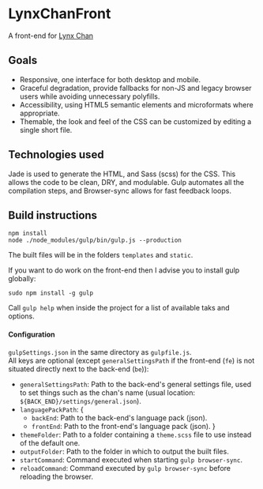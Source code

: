 # LynxChanFront
A front-end for [Lynx Chan](https://gitlab.com/mrseth/LynxChan)

## Goals

* Responsive, one interface for both desktop and mobile.
* Graceful degradation, provide fallbacks for non-JS and legacy browser users while avoiding unnecessary polyfills.
* Accessibility, using HTML5 semantic elements and microformats where appropriate.
* Themable, the look and feel of the CSS can be customized by editing a single short file.

## Technologies used

Jade is used to generate the HTML, and Sass (scss) for the CSS. This allows the code to be clean, DRY, and modulable.
Gulp automates all the compilation steps, and Browser-sync allows for fast feedback loops.

## Build instructions

```
npm install
node ./node_modules/gulp/bin/gulp.js --production
```
The built files will be in the folders `templates` and `static`.


If you want to do work on the front-end then I advise you to install gulp globally:
```
sudo npm install -g gulp
```
Call `gulp help` when inside the project for a list of available taks and options.

#### Configuration
`gulpSettings.json` in the same directory as `gulpfile.js`.  
All keys are optional (except `generalSettingsPath` if the front-end (`fe`) is not situated directly next to the back-end (`be`)):  

* `generalSettingsPath`: Path to the back-end's general settings file, used to set things such as the chan's name (usual location: `${BACK_END}/settings/general.json`).
* `languagePackPath`: {
  *   `backEnd`: Path to the back-end's language pack (json).
  *   `frontEnd`: Path to the front-end's language pack (json).
  }
* `themeFolder`: Path to a folder containing a `theme.scss` file to use instead of the default one.
* `outputFolder`: Path to the folder in which to output the built files.
* `startCommand`: Command executed when starting `gulp browser-sync`.
* `reloadCommand`: Command executed by `gulp browser-sync` before reloading the browser.
